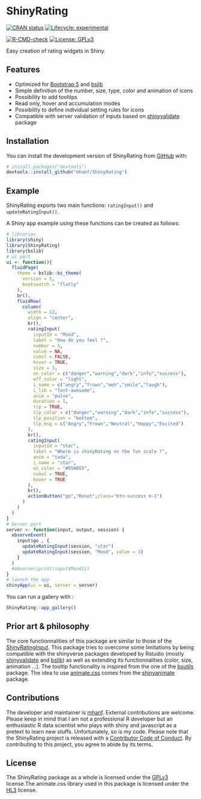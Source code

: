 
<!-- README.md is generated from README.Rmd. Please edit that file -->

# ShinyRating

<!-- ex : https://metroui.org.ua/rating.html -->
<!-- ex : https://www.wbotelhos.com/raty -->
<!-- https://github.com/Monte9/react-native-ratings -->
<!-- badges: start -->

[![CRAN
status](https://www.r-pkg.org/badges/version/interfacer)](https://CRAN.R-project.org/package=interfacer)
[![Lifecycle:
experimental](https://img.shields.io/badge/lifecycle-experimental-orange.svg)](https://lifecycle.r-lib.org/articles/stages.html#experimental)
<!--[![License: MIT](https://img.shields.io/badge/license-MIT-blue.svg)](https://cran.r-project.org/web/licenses/MIT)-->
[![R-CMD-check](https://github.com/mhanf/ShinyRating/workflows/R-CMD-check/badge.svg)](https://github.com/mhanf/ShinyRating/actions)
[![License:
GPLv3](https://img.shields.io/badge/License-GPLv3-blue.svg)](https://opensource.org/licenses/GPL-3.0)
<!-- badges: end -->

Easy creation of rating widgets in Shiny.

## Features

-   Optimized for [Bootstrap 5](https://getbootstrap.com/) and
    [bslib](https://rstudio.github.io/bslib/)
-   Simple definition of the number, size, type, color and animation of
    icons
-   Possibility to add tooltips
-   Read only, hover and accumulation modes
-   Possibility to define individual setting rules for icons
-   Compatible with server validation of inputs based on
    [shinyvalidate](https://rstudio.github.io/shinyvalidate) package

## Installation

You can install the development version of ShinyRating from
[GitHub](https://github.com/) with:

``` r
# install.packages("devtools")
devtools::install_github("mhanf/ShinyRating")
```

## Example

ShinyRating exports two main functions: `ratingInput()` and
`updateRatingInput()`.

A Shiny app example using these functions can be created as follows:

``` r
# libraries
library(shiny)
library(ShinyRating)
library(bslib)
# ui part
ui <- function(){
  fluidPage(
    theme = bslib::bs_theme(
      version = 5,
      bootswatch = "flatly"
    ),
    br(),
    fluidRow(
      column(
        width = 12,
        align = "center",
        br(),
        ratingInput(
          inputId = "Mood",
          label = "How do you feel ?",
          number = 5,
          value = NA,
          cumul = FALSE,
          hover = TRUE,
          size = 3,
          on_color = c("danger","warning","dark","info","success"),
          off_color = "light",
          i_name = c("angry","frown","meh","smile","laugh"),
          i_lib = "font-awesome",
          anim = "pulse",
          duration = 1,
          tlp = TRUE,
          tlp_color = c("danger","warning","dark","info","success"),
          tlp_position = "bottom",
          tlp_msg = c("Angry","Frown","Neutral","Happy","Excited")
        ),
        br(),
        ratingInput(
          inputId = "star",
          label = "Where is shinyRating on the fun scale ?",
          anim = "tada",
          i_name = "star",
          on_color = "#D5AB55",
          cumul = TRUE,
          hover = TRUE
        ),
        br(),
        actionButton("go","Reset",class="btn-success m-1")
      )
    )
  )
}
# Server part
server <- function(input, output, session) {
  observeEvent( 
    input$go , {
      updateRatingInput(session, "star")
      updateRatingInput(session, "Mood", value = 3)
    }
  )
  #observe({print(input$Mood)})
}
# launch the app
shinyApp(ui = ui, server = server)
```

You can run a gallery with :

``` r
ShinyRating::app_gallery()
```

## Prior art & philosophy

The core functionnalities of this package are similar to those of the
[ShinyRatingInput](https://github.com/stefanwilhelm/ShinyRatingInput).
This package tries to overcome some limitations by being compatible with
the shinyverse packages developed by Rstudio (mostly
[shinyvalidate](https://rstudio.github.io/shinyvalidate/) and
[bslib](https://rstudio.github.io/bslib/)) as well as extending its
functionnalities (color, size, animation …). The tooltip functionality
is inspired from the one of the
[bsutils](https://github.com/JohnCoene/bsutils) package. The idea to use
[animate.css](https://animate.style/) comes from the
[shinyanimate](https://github.com/Swechhya/shinyanimate) package.

## Contributions

The developer and maintainer is [mhanf](https://github.com/mhanf).
External contributions are welcome. Please keep in mind that I am not a
professional R developer but an enthusiastic R data scientist who plays
with shiny and javascript as a pretext to learn new stuffs.
Unfortunately, so is my code. Please note that the ShinyRating project
is released with a [Contributor Code of
Conduct](https://contributor-covenant.org/version/2/0/CODE_OF_CONDUCT.html).
By contributing to this project, you agree to abide by its terms.

## License

The ShinyRating package as a whole is licensed under the
[GPLv3](https://www.fsf.org/) license.The animate.css library used in
this package is licensed under the [HL3](https://firstdonoharm.dev/)
license.
